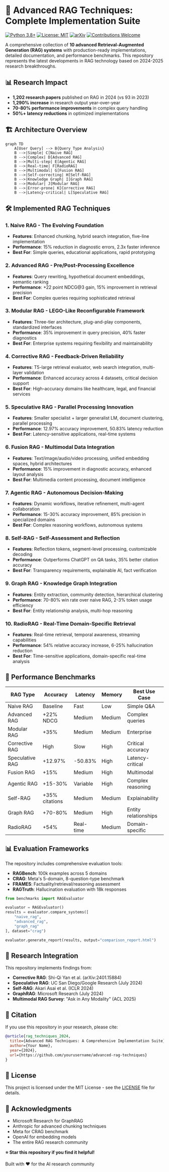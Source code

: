 # 🚀 Advanced RAG Techniques: Complete Implementation Suite

[![Python 3.8+](https://img.shields.io/badge/python-3.8+-blue.svg)](https://www.python.org/downloads/)
[![License: MIT](https://img.shields.io/badge/License-MIT-yellow.svg)](https://opensource.org/licenses/MIT)
[![arXiv](https://img.shields.io/badge/arXiv-2401.15884-b31b1b.svg)](https://arxiv.org/abs/2401.15884)
[![Contributions Welcome](https://img.shields.io/badge/contributions-welcome-brightgreen.svg?style=flat)](CONTRIBUTING.md)

A comprehensive collection of **10 advanced Retrieval-Augmented Generation (RAG) systems** with production-ready implementations, detailed documentation, and performance benchmarks. This repository represents the latest developments in RAG technology based on 2024-2025 research breakthroughs.

## 📊 Research Impact

- **1,202 research papers** published on RAG in 2024 (vs 93 in 2023)
- **1,290% increase** in research output year-over-year
- **70-80% performance improvements** in complex query handling
- **50%+ latency reductions** in optimized implementations

## 🏗️ Architecture Overview

```mermaid
graph TD
    A[User Query] --> B{Query Type Analysis}
    B -->|Simple| C[Naive RAG]
    B -->|Complex| D[Advanced RAG]
    B -->|Multi-step| E[Agentic RAG]
    B -->|Real-time| F[RadioRAG]
    B -->|Multimodal| G[Fusion RAG]
    B -->|Self-correcting| H[Self-RAG]
    B -->|Knowledge Graph| I[Graph RAG]
    B -->|Modular| J[Modular RAG]
    B -->|Error-prone| K[Corrective RAG]
    B -->|Latency-critical| L[Speculative RAG]
```

## 🛠️ Implemented RAG Techniques

### 1. **Naive RAG** - The Evolving Foundation
- **Features**: Enhanced chunking, hybrid search integration, five-line implementation
- **Performance**: 15% reduction in diagnostic errors, 2.3x faster inference
- **Best For**: Simple queries, educational applications, rapid prototyping

### 2. **Advanced RAG** - Pre/Post-Processing Excellence  
- **Features**: Query rewriting, hypothetical document embeddings, semantic ranking
- **Performance**: +22 point NDCG@3 gain, 15% improvement in retrieval precision
- **Best For**: Complex queries requiring sophisticated retrieval

### 3. **Modular RAG** - LEGO-Like Reconfigurable Framework
- **Features**: Three-tier architecture, plug-and-play components, standardized interfaces
- **Performance**: 35% improvement in query precision, 40% faster diagnostics
- **Best For**: Enterprise systems requiring flexibility and maintainability

### 4. **Corrective RAG** - Feedback-Driven Reliability
- **Features**: T5-large retrieval evaluator, web search integration, multi-layer validation
- **Performance**: Enhanced accuracy across 4 datasets, critical decision support
- **Best For**: High-accuracy domains like healthcare, legal, and financial services

### 5. **Speculative RAG** - Parallel Processing Innovation
- **Features**: Smaller specialist + larger generalist LM, document clustering, parallel processing
- **Performance**: 12.97% accuracy improvement, 50.83% latency reduction
- **Best For**: Latency-sensitive applications, real-time systems

### 6. **Fusion RAG** - Multimodal Data Integration
- **Features**: Text/image/audio/video processing, unified embedding spaces, hybrid architectures
- **Performance**: 15% improvement in diagnostic accuracy, enhanced layout analysis
- **Best For**: Multimedia content processing, document intelligence

### 7. **Agentic RAG** - Autonomous Decision-Making
- **Features**: Dynamic workflows, iterative refinement, multi-agent collaboration
- **Performance**: 15-30% accuracy improvement, 85% precision in specialized domains
- **Best For**: Complex reasoning workflows, autonomous systems

### 8. **Self-RAG** - Self-Assessment and Reflection
- **Features**: Reflection tokens, segment-level processing, customizable decoding
- **Performance**: Outperforms ChatGPT on QA tasks, 35% better citation accuracy
- **Best For**: Transparency requirements, explainable AI, fact verification

### 9. **Graph RAG** - Knowledge Graph Integration
- **Features**: Entity extraction, community detection, hierarchical clustering
- **Performance**: 70-80% win rate over naive RAG, 2-3% token usage efficiency
- **Best For**: Entity relationship analysis, multi-hop reasoning

### 10. **RadioRAG** - Real-Time Domain-Specific Retrieval
- **Features**: Real-time retrieval, temporal awareness, streaming capabilities
- **Performance**: 54% relative accuracy increase, 6-25% hallucination reduction
- **Best For**: Time-sensitive applications, domain-specific real-time analysis


## 🎯 Performance Benchmarks

| RAG Type | Accuracy | Latency | Memory | Best Use Case |
|----------|----------|---------|---------|---------------|
| Naive RAG | Baseline | Fast | Low | Simple Q&A |
| Advanced RAG | +22% NDCG | Medium | Medium | Complex queries |
| Modular RAG | +35% | Medium | Medium | Enterprise |
| Corrective RAG | High | Slow | High | Critical accuracy |
| Speculative RAG | +12.97% | -50.83% | High | Latency-critical |
| Fusion RAG | +15% | Medium | High | Multimodal |
| Agentic RAG | +15-30% | Variable | High | Complex reasoning |
| Self-RAG | +35% citations | Medium | Medium | Explainability |
| Graph RAG | +70-80% | Medium | High | Entity relationships |
| RadioRAG | +54% | Real-time | Medium | Domain-specific |

## 📊 Evaluation Frameworks

The repository includes comprehensive evaluation tools:

- **RAGBench**: 100k examples across 5 domains
- **CRAG**: Meta's 5-domain, 8-question-type benchmark
- **FRAMES**: Factuality/retrieval/reasoning assessment
- **RAGTruth**: Hallucination evaluation with 18k responses

```python
from benchmarks import RAGEvaluator

evaluator = RAGEvaluator()
results = evaluator.compare_systems([
    "naive_rag",
    "advanced_rag", 
    "graph_rag"
], dataset="crag")

evaluator.generate_report(results, output="comparison_report.html")
```

## 🔬 Research Integration

This repository implements findings from:

- **Corrective RAG**: Shi-Qi Yan et al. (arXiv:2401.15884)
- **Speculative RAG**: UC San Diego/Google Research (July 2024)
- **Self-RAG**: Akari Asai et al. (ICLR 2024)
- **GraphRAG**: Microsoft Research (July 2024)
- **Multimodal RAG Survey**: "Ask in Any Modality" (ACL 2025)


## 📝 Citation

If you use this repository in your research, please cite:

```bibtex
@article{rag_techniques_2024,
  title={Advanced RAG Techniques: A Comprehensive Implementation Suite},
  author={Your Name},
  year={2024},
  url={https://github.com/yourusername/advanced-rag-techniques}
}
```

## 📄 License

This project is licensed under the MIT License - see the [LICENSE](LICENSE) file for details.

## 🙏 Acknowledgments

- Microsoft Research for GraphRAG
- Anthropic for advanced chunking techniques
- Meta for CRAG benchmark
- OpenAI for embedding models
- The entire RAG research community

**⭐ Star this repository if you find it helpful!**

Built with ❤️ for the AI research community
